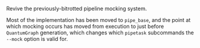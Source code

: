 Revive the previously-bitrotted pipeline mocking system.

Most of the implementation has been moved to `pipe_base`, and the point at which mocking occurs has moved from execution to just before `QuantumGraph` generation, which changes which `pipetask` subcommands the `--mock` option is valid for.
